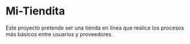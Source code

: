 # Mi-Tiendita
Este proyecto pretende ser una tienda en línea que realice los procesos más básicos entre usuarios y proveedores.
